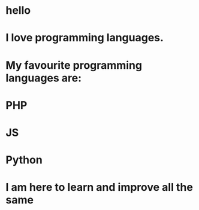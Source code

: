 # hello
# I love programming languages. 
# My favourite programming languages are:
# PHP
# JS
# Python
# I am here to learn and improve all the same
